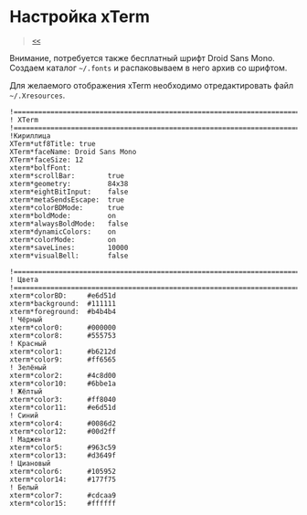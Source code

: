 # Настройка xTerm

> [`<<`](index.md)

Внимание, потребуется также бесплатный шрифт Droid Sans Mono. Создаем каталог `~/.fonts` и распаковываем в него архив со шрифтом.

Для желаемого отображения xTerm необходимо отредактировать файл `~/.Xresources`.

```
!==============================================================================
! XTerm 
!==============================================================================
!Кириллица
XTerm*utf8Title: true
XTerm*faceName: Droid Sans Mono
XTerm*faceSize: 12
xterm*bolfFont: 
xterm*scrollBar:        true
xterm*geometry:         84x38
xterm*eightBitInput:    false
xterm*metaSendsEscape:  true
xterm*colorBDMode:      true
xterm*boldMode:         on
xterm*alwaysBoldMode:   false
xterm*dynamicColors:    on
xterm*colorMode:        on
xterm*saveLines:        10000
xterm*visualBell:       false
 
!==============================================================================
! Цвета 
!==============================================================================
xterm*colorBD:     #e6d51d
xterm*background:  #111111
xterm*foreground:  #b4b4b4
! Чёрный
xterm*color0:      #000000
xterm*color8:      #555753
! Красный
xterm*color1:      #b6212d
xterm*color9:      #ff6565
! Зелёный
xterm*color2:      #4c8d00
xterm*color10:     #6bbe1a
! Жёлтый
xterm*color3:      #ff8040
xterm*color11:     #e6d51d
! Синий
xterm*color4:      #0086d2
xterm*color12:     #00d2ff
! Маджента
xterm*color5:      #963c59
xterm*color13:     #d3649f
! Циановый
xterm*color6:      #105952
xterm*color14:     #177f75
! Белый
xterm*color7:      #cdcaa9
xterm*color15:     #ffffff
```
